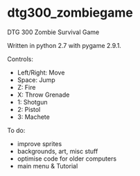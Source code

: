 # dtg300_zombiegame
DTG 300 Zombie Survival Game

Written in python 2.7 with pygame 2.9.1. 

Controls:
 - Left/Right: Move
 - Space:      Jump
 - Z:          Fire
 - X:          Throw Grenade
 - 1:          Shotgun
 - 2:          Pistol
 - 3:          Machete


To do:
 - improve sprites
 - backgrounds, art, misc stuff
 - optimise code for older computers
 - main menu & Tutorial

